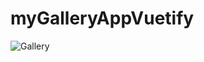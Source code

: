 # myGalleryAppVuetify

![Gallery](https://github.com/Diler22SS/myGalleryAppVuetify/assets/116864243/5f2aee4f-77f4-4f92-9338-153e80f9e53e)
